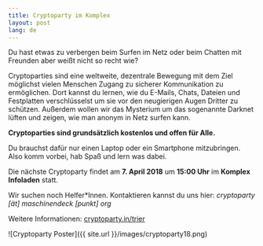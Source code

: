```yaml
---
title: Cryptoparty im Komplex
layout: post
lang: de
---
```


Du hast etwas zu verbergen beim Surfen im Netz oder beim Chatten mit Freunden aber weißt nicht so recht wie?

Cryptoparties sind eine weltweite, dezentrale Bewegung mit dem Ziel möglichst vielen Menschen Zugang zu sicherer Kommunikation zu ermöglichen.
Dort kannst du lernen, wie du E-Mails, Chats, Dateien und Festplatten verschlüsselst um sie vor den neugierigen Augen Dritter zu schützen.
Außerdem wollen wir das Mysterium um das sogenannte Darknet lüften und zeigen, wie man anonym in Netz surfen kann.

__Cryptoparties sind grundsätzlich kostenlos und offen für Alle.__

Du brauchst dafür nur einen Laptop oder ein Smartphone mitzubringen.
Also komm vorbei, hab Spaß und lern was dabei.

Die nächste Cryptoparty findet am __7. April 2018__ um __15:00 Uhr__ im __Komplex Infoladen__ statt.

Wir suchen noch Helfer\*Innen. Kontaktieren kannst du uns hier: _cryptoparty [ät] maschinendeck [punkt] org_

Weitere Informationen: [cryptoparty.in/trier](http://cryptoparty.in/trier)



![Cryptoparty Poster]({{ site.url }}/images/cryptoparty18.png)
